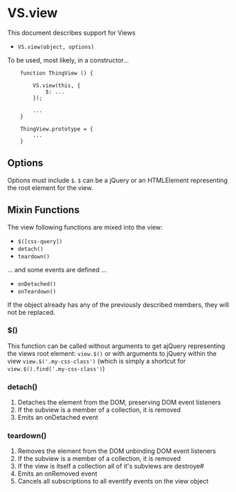 # VS.view

This document describes support for Views

* ``VS.view(object, options)``

To be used, most likely, in a constructor...

		function ThingView () {
			
			VS.view(this, {
				$: ... 
			});

			...
		}

		ThingView.prototype = {
			...
		}

## Options

Options must include ``$``. ``$`` can be a jQuery or an HTMLElement representing the root element for the view.

## Mixin Functions

The view following functions are mixed into the view:

* ``$([css-query])``
* ``detach()``
* ``teardown()``

... and some events are defined ...

* ``onDetached()`` 
* ``onTeardown()`` 

If the object already has any of the previously described members, they will not be replaced.

### $()

This function can be called without arguments to get ajQuery representing the views root element: ``view.$()`` or with arguments to jQuery within the view ``view.$('.my-css-class')`` (which is simply a shortcut for ``view.$().find('.my-css-class')``)


### detach()

1. Detaches the element from the DOM, preserving DOM event listeners
2. If the subview is a member of a collection, it is removed
3. Emits an onDetached event

### teardown()

1. Removes the element from the DOM unbinding DOM event listeners
2. If the subview is a member of a collection, it is removed
3. If the view is itself a collection all of it's subviews are destroye#
4. Emits an onRemoved event 
5. Cancels all subscriptions to all eventify events on the view object

